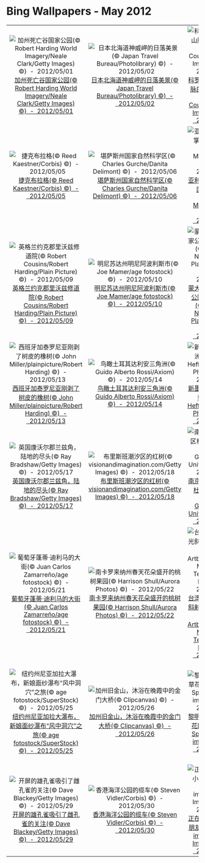 # Bing Wallpapers - May 2012

| | | | |
|:-------------------------:|:-------------------------:|:-------------------------:|:-------------------------:|
| ![加州死亡谷国家公园(© Robert Harding World Imagery/Neale Clark/Getty Images) ©)  -  2012/05/01](https://bing.ee123.net/img/cn/fhd/2012/05/01.jpg)[加州死亡谷国家公园(© Robert Harding World Imagery/Neale Clark/Getty Images) ©)  -  2012/05/01](https://bing.ee123.net/img/cn/fhd/2012/05/01.jpg) | ![日本北海道神威岬的日落美景(© Japan Travel Bureau/Photolibrary) ©)  -  2012/05/02](https://bing.ee123.net/img/cn/fhd/2012/05/02.jpg)[日本北海道神威岬的日落美景(© Japan Travel Bureau/Photolibrary) ©)  -  2012/05/02](https://bing.ee123.net/img/cn/fhd/2012/05/02.jpg) | ![科罗拉多州落基山脉的落基山羊(© David Courtenay/Getty Images) ©)  -  2012/05/03](https://bing.ee123.net/img/cn/fhd/2012/05/03.jpg)[科罗拉多州落基山脉的落基山羊(© David Courtenay/Getty Images) ©)  -  2012/05/03](https://bing.ee123.net/img/cn/fhd/2012/05/03.jpg) | ![西藏林芝风景如画的花谷(© TAO Images Limited/Getty Images) ©)  -  2012/05/04](https://bing.ee123.net/img/cn/fhd/2012/05/04.jpg)[西藏林芝风景如画的花谷(© TAO Images Limited/Getty Images) ©)  -  2012/05/04](https://bing.ee123.net/img/cn/fhd/2012/05/04.jpg) |
| ![捷克布拉格(© Reed Kaestner/Corbis) ©)  -  2012/05/05](https://bing.ee123.net/img/cn/fhd/2012/05/05.jpg)[捷克布拉格(© Reed Kaestner/Corbis) ©)  -  2012/05/05](https://bing.ee123.net/img/cn/fhd/2012/05/05.jpg) | ![堪萨斯州国家自然科学区(© Charles Gurche/Danita Delimont) ©)  -  2012/05/06](https://bing.ee123.net/img/cn/fhd/2012/05/06.jpg)[堪萨斯州国家自然科学区(© Charles Gurche/Danita Delimont) ©)  -  2012/05/06](https://bing.ee123.net/img/cn/fhd/2012/05/06.jpg) | ![亚利桑那州仙人掌国家公园(© Buddy Mays/Corbis) ©)  -  2012/05/07](https://bing.ee123.net/img/cn/fhd/2012/05/07.jpg)[亚利桑那州仙人掌国家公园(© Buddy Mays/Corbis) ©)  -  2012/05/07](https://bing.ee123.net/img/cn/fhd/2012/05/07.jpg) | ![墨西哥索诺拉州的舞者(© Radius/Superstock) ©)  -  2012/05/08](https://bing.ee123.net/img/cn/fhd/2012/05/08.jpg)[墨西哥索诺拉州的舞者(© Radius/Superstock) ©)  -  2012/05/08](https://bing.ee123.net/img/cn/fhd/2012/05/08.jpg) |
| ![英格兰约克郡里沃兹修道院(© Robert Cousins/Robert Harding/Plain Picture) ©)  -  2012/05/09](https://bing.ee123.net/img/cn/fhd/2012/05/09.jpg)[英格兰约克郡里沃兹修道院(© Robert Cousins/Robert Harding/Plain Picture) ©)  -  2012/05/09](https://bing.ee123.net/img/cn/fhd/2012/05/09.jpg) | ![明尼苏达州明尼阿波利斯市(© Joe Mamer/age fotostock) ©)  -  2012/05/10](https://bing.ee123.net/img/cn/fhd/2012/05/10.jpg)[明尼苏达州明尼阿波利斯市(© Joe Mamer/age fotostock) ©)  -  2012/05/10](https://bing.ee123.net/img/cn/fhd/2012/05/10.jpg) | ![蒙大拿州冰川国家公园盛开的熊草(© Shannon Nace/Lonely Planet Images) ©)  -  2012/05/11](https://bing.ee123.net/img/cn/fhd/2012/05/11.jpg)[蒙大拿州冰川国家公园盛开的熊草(© Shannon Nace/Lonely Planet Images) ©)  -  2012/05/11](https://bing.ee123.net/img/cn/fhd/2012/05/11.jpg) | ![阿拉斯加州的红狐妈妈(© Johnny Johnson/age fotostock) ©)  -  2012/05/12](https://bing.ee123.net/img/cn/fhd/2012/05/12.jpg)[阿拉斯加州的红狐妈妈(© Johnny Johnson/age fotostock) ©)  -  2012/05/12](https://bing.ee123.net/img/cn/fhd/2012/05/12.jpg) |
| ![西班牙加泰罗尼亚刚剥了树皮的橡树(© John Miller/plainpicture/Robert Harding) ©)  -  2012/05/13](https://bing.ee123.net/img/cn/fhd/2012/05/13.jpg)[西班牙加泰罗尼亚刚剥了树皮的橡树(© John Miller/plainpicture/Robert Harding) ©)  -  2012/05/13](https://bing.ee123.net/img/cn/fhd/2012/05/13.jpg) | ![鸟瞰土耳其达利安三角洲(© Guido Alberto Rossi/Axiom) ©)  -  2012/05/14](https://bing.ee123.net/img/cn/fhd/2012/05/14.jpg)[鸟瞰土耳其达利安三角洲(© Guido Alberto Rossi/Axiom) ©)  -  2012/05/14](https://bing.ee123.net/img/cn/fhd/2012/05/14.jpg) | ![新墨西哥州的美洲驼(© Ryan Heffernan/Aurora Photos) ©)  -  2012/05/15](https://bing.ee123.net/img/cn/fhd/2012/05/15.jpg)[新墨西哥州的美洲驼(© Ryan Heffernan/Aurora Photos) ©)  -  2012/05/15](https://bing.ee123.net/img/cn/fhd/2012/05/15.jpg) | ![挪威盖伦格盖朗厄尔峡湾(© Karsten Bidstrup/Lonely Planet Images) ©)  -  2012/05/16](https://bing.ee123.net/img/cn/fhd/2012/05/16.jpg)[挪威盖伦格盖朗厄尔峡湾(© Karsten Bidstrup/Lonely Planet Images) ©)  -  2012/05/16](https://bing.ee123.net/img/cn/fhd/2012/05/16.jpg) |
| ![英国康沃尔郡兰兹角，陆地的尽头(© Ray Bradshaw/Getty Images) ©)  -  2012/05/17](https://bing.ee123.net/img/cn/fhd/2012/05/17.jpg)[英国康沃尔郡兰兹角，陆地的尽头(© Ray Bradshaw/Getty Images) ©)  -  2012/05/17](https://bing.ee123.net/img/cn/fhd/2012/05/17.jpg) | ![布里斯班潮汐区的红树(© visionandimagination.com/Getty Images) ©)  -  2012/05/18](https://bing.ee123.net/img/cn/fhd/2012/05/18.jpg)[布里斯班潮汐区的红树(© visionandimagination.com/Getty Images) ©)  -  2012/05/18](https://bing.ee123.net/img/cn/fhd/2012/05/18.jpg) | ![南京大学仙林校区杜厦图书馆(© Zewen Gong/Najing University) ©)  -  2012/05/19](https://bing.ee123.net/img/cn/fhd/2012/05/19.jpg)[南京大学仙林校区杜厦图书馆(© Zewen Gong/Najing University) ©)  -  2012/05/19](https://bing.ee123.net/img/cn/fhd/2012/05/19.jpg) | ![加拿大维多利亚市比根山公园(© Michael Wheatley/Corbis) ©)  -  2012/05/20](https://bing.ee123.net/img/cn/fhd/2012/05/20.jpg)[加拿大维多利亚市比根山公园(© Michael Wheatley/Corbis) ©)  -  2012/05/20](https://bing.ee123.net/img/cn/fhd/2012/05/20.jpg) |
| ![葡萄牙蓬蒂·迪利马的大街(© Juan Carlos Zamarreño/age fotostock) ©)  -  2012/05/21](https://bing.ee123.net/img/cn/fhd/2012/05/21.jpg)[葡萄牙蓬蒂·迪利马的大街(© Juan Carlos Zamarreño/age fotostock) ©)  -  2012/05/21](https://bing.ee123.net/img/cn/fhd/2012/05/21.jpg) | ![南卡罗来纳州春天花朵盛开的桃树果园(© Harrison Shull/Aurora Photos) ©)  -  2012/05/22](https://bing.ee123.net/img/cn/fhd/2012/05/22.jpg)[南卡罗来纳州春天花朵盛开的桃树果园(© Harrison Shull/Aurora Photos) ©)  -  2012/05/22](https://bing.ee123.net/img/cn/fhd/2012/05/22.jpg) | ![台湾南投县，阳光斜射入云雾缭绕的山谷(© Artbeats/Baoying Multimedia Technologies Inc.) ©)  -  2012/05/23](https://bing.ee123.net/img/cn/fhd/2012/05/23.jpg)[台湾南投县，阳光斜射入云雾缭绕的山谷(© Artbeats/Baoying Multimedia Technologies Inc.) ©)  -  2012/05/23](https://bing.ee123.net/img/cn/fhd/2012/05/23.jpg) | ![黄昏时分，纳米比亚的埃托沙国家公园内的长颈鹿(© Framepool) ©)  -  2012/05/24](https://bing.ee123.net/img/cn/fhd/2012/05/24.jpg)[黄昏时分，纳米比亚的埃托沙国家公园内的长颈鹿(© Framepool) ©)  -  2012/05/24](https://bing.ee123.net/img/cn/fhd/2012/05/24.jpg) |
| ![纽约州尼亚加拉大瀑布，新娘面纱瀑布“风中洞穴”之旅(© age fotostock/SuperStock) ©)  -  2012/05/25](https://bing.ee123.net/img/cn/fhd/2012/05/25.jpg)[纽约州尼亚加拉大瀑布，新娘面纱瀑布“风中洞穴”之旅(© age fotostock/SuperStock) ©)  -  2012/05/25](https://bing.ee123.net/img/cn/fhd/2012/05/25.jpg) | ![加州旧金山，沐浴在晚霞中的金门大桥(© Clipcanvas) ©)  -  2012/05/26](https://bing.ee123.net/img/cn/fhd/2012/05/26.jpg)[加州旧金山，沐浴在晚霞中的金门大桥(© Clipcanvas) ©)  -  2012/05/26](https://bing.ee123.net/img/cn/fhd/2012/05/26.jpg) | ![黎明时分的薰衣草花田(© Antony Spencer/Getty images) ©)  -  2012/05/27](https://bing.ee123.net/img/cn/fhd/2012/05/27.jpg)[黎明时分的薰衣草花田(© Antony Spencer/Getty images) ©)  -  2012/05/27](https://bing.ee123.net/img/cn/fhd/2012/05/27.jpg) | ![一天中最后的阳光落在珠穆朗玛峰和附近的山峰上(© Dan Rafla/Aurora/Getty Images) ©)  -  2012/05/28](https://bing.ee123.net/img/cn/fhd/2012/05/28.jpg)[一天中最后的阳光落在珠穆朗玛峰和附近的山峰上(© Dan Rafla/Aurora/Getty Images) ©)  -  2012/05/28](https://bing.ee123.net/img/cn/fhd/2012/05/28.jpg) |
| ![开屏的雄孔雀吸引了雌孔雀的关注(© Dave Blackey/Getty Images) ©)  -  2012/05/29](https://bing.ee123.net/img/cn/fhd/2012/05/29.jpg)[开屏的雄孔雀吸引了雌孔雀的关注(© Dave Blackey/Getty Images) ©)  -  2012/05/29](https://bing.ee123.net/img/cn/fhd/2012/05/29.jpg) | ![香港海洋公园的缆车(© Steven Vidler/Corbis) ©)  -  2012/05/30](https://bing.ee123.net/img/cn/fhd/2012/05/30.jpg)[香港海洋公园的缆车(© Steven Vidler/Corbis) ©)  -  2012/05/30](https://bing.ee123.net/img/cn/fhd/2012/05/30.jpg) | ![正在玩捉迷藏的小朋友(© blue jean images/Getty Images) ©)  -  2012/05/31](https://bing.ee123.net/img/cn/fhd/2012/05/31.jpg)[正在玩捉迷藏的小朋友(© blue jean images/Getty Images) ©)  -  2012/05/31](https://bing.ee123.net/img/cn/fhd/2012/05/31.jpg) |  |
